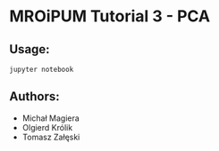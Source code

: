 # MROiPUM Tutorial 3 - PCA
## Usage:
```jupyter notebook```
## Authors:
  - Michał Magiera
  - Olgierd Królik
  - Tomasz Załęski
